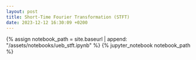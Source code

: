 ```yaml
---
layout: post
title: Short-Time Fourier Transformation (STFT)
date: 2023-12-12 16:30:09 +0200
---
```


{% assign notebook_path = site.baseurl | append: "/assets/notebooks/ueb_stft.ipynb" %} {% jupyter_notebook notebook_path %}
